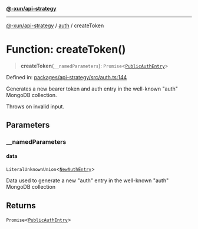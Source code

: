 [**@-xun/api-strategy**](../../README.md)

***

[@-xun/api-strategy](../../README.md) / [auth](../README.md) / createToken

# Function: createToken()

> **createToken**(`__namedParameters`): `Promise`\<[`PublicAuthEntry`](../types/type-aliases/PublicAuthEntry.md)\>

Defined in: [packages/api-strategy/src/auth.ts:144](https://github.com/Xunnamius/api-utils/blob/c4e96008fb8e0dd5fdfbead84f2e3657f2f0352f/packages/api-strategy/src/auth.ts#L144)

Generates a new bearer token and auth entry in the well-known "auth" MongoDB
collection.

Throws on invalid input.

## Parameters

### \_\_namedParameters

#### data

`LiteralUnknownUnion`\<[`NewAuthEntry`](../types/type-aliases/NewAuthEntry.md)\>

Data used to generate a new "auth" entry in the well-known "auth" MongoDB
collection

## Returns

`Promise`\<[`PublicAuthEntry`](../types/type-aliases/PublicAuthEntry.md)\>
